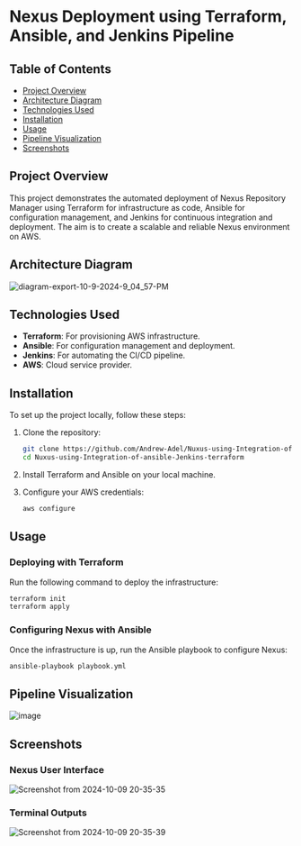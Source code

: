 
# Nexus Deployment using Terraform, Ansible, and Jenkins Pipeline

## Table of Contents
- [Project Overview](#project-overview)
- [Architecture Diagram](#architecture-diagram)
- [Technologies Used](#technologies-used)
- [Installation](#installation)
- [Usage](#usage)
- [Pipeline Visualization](#pipeline-visualization)
- [Screenshots](#screenshots)


## Project Overview

This project demonstrates the automated deployment of Nexus Repository Manager using Terraform for infrastructure as code, Ansible for configuration management, and Jenkins for continuous integration and deployment. The aim is to create a scalable and reliable Nexus environment on AWS.

## Architecture Diagram

![diagram-export-10-9-2024-9_04_57-PM](https://github.com/user-attachments/assets/61be7f79-77ed-4575-8329-73f67fa8f8cc)

## Technologies Used

- **Terraform**: For provisioning AWS infrastructure.
- **Ansible**: For configuration management and deployment.
- **Jenkins**: For automating the CI/CD pipeline.
- **AWS**: Cloud service provider.

## Installation

To set up the project locally, follow these steps:

1. Clone the repository:
   ```bash
   git clone https://github.com/Andrew-Adel/Nuxus-using-Integration-of-ansible-Jenkins-terraform.git
   cd Nuxus-using-Integration-of-ansible-Jenkins-terraform
   ```

2. Install Terraform and Ansible on your local machine.

3. Configure your AWS credentials:
   ```bash
   aws configure
   ```

## Usage

### Deploying with Terraform

Run the following command to deploy the infrastructure:
```bash
terraform init
terraform apply
```

### Configuring Nexus with Ansible

Once the infrastructure is up, run the Ansible playbook to configure Nexus:
```bash
ansible-playbook playbook.yml
```

## Pipeline Visualization

![image](https://github.com/user-attachments/assets/80d80683-4ef7-4a9b-bb55-3c31b98cb2b9)


## Screenshots

### Nexus User Interface

![Screenshot from 2024-10-09 20-35-35](https://github.com/user-attachments/assets/6a6e9cd7-ced2-4d8c-8b42-5d72985682b8)


### Terminal Outputs

![Screenshot from 2024-10-09 20-35-39](https://github.com/user-attachments/assets/0791957e-71ec-46e3-8a47-56e325139a2a)

